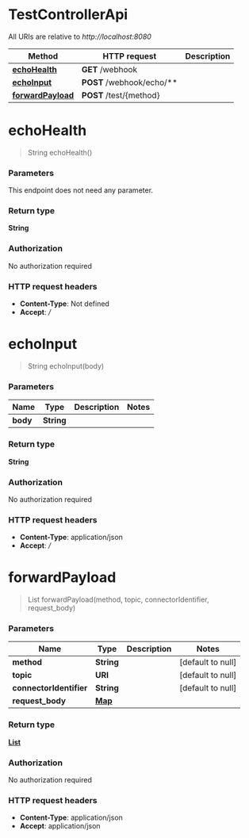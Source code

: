 # TestControllerApi

All URIs are relative to *http://localhost:8080*

| Method | HTTP request | Description |
|------------- | ------------- | -------------|
| [**echoHealth**](TestControllerApi.md#echoHealth) | **GET** /webhook |  |
| [**echoInput**](TestControllerApi.md#echoInput) | **POST** /webhook/echo/** |  |
| [**forwardPayload**](TestControllerApi.md#forwardPayload) | **POST** /test/{method} |  |


<a name="echoHealth"></a>
# **echoHealth**
> String echoHealth()



### Parameters
This endpoint does not need any parameter.

### Return type

**String**

### Authorization

No authorization required

### HTTP request headers

- **Content-Type**: Not defined
- **Accept**: */*

<a name="echoInput"></a>
# **echoInput**
> String echoInput(body)



### Parameters

|Name | Type | Description  | Notes |
|------------- | ------------- | ------------- | -------------|
| **body** | **String**|  | |

### Return type

**String**

### Authorization

No authorization required

### HTTP request headers

- **Content-Type**: application/json
- **Accept**: */*

<a name="forwardPayload"></a>
# **forwardPayload**
> List forwardPayload(method, topic, connectorIdentifier, request\_body)



### Parameters

|Name | Type | Description  | Notes |
|------------- | ------------- | ------------- | -------------|
| **method** | **String**|  | [default to null] |
| **topic** | **URI**|  | [default to null] |
| **connectorIdentifier** | **String**|  | [default to null] |
| **request\_body** | [**Map**](../Models/object.md)|  | |

### Return type

[**List**](../Models/ProcessingContextObject.md)

### Authorization

No authorization required

### HTTP request headers

- **Content-Type**: application/json
- **Accept**: application/json

